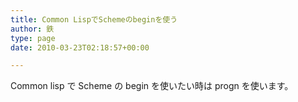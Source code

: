 ```yaml
---
title: Common LispでSchemeのbeginを使う
author: 鉄
type: page
date: 2010-03-23T02:18:57+00:00

---
```

Common lisp で Scheme の begin を使いたい時は progn を使います。

